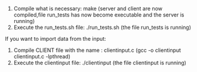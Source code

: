 1. Compile what is necessary: make (server and client are now compiled,file run_tests has now become executable and the server is running)
2. Execute the run_tests.sh file: ./run_tests.sh (the file run_tests is running)

If you want to import data from the input:
1. Compile CLIENT file with the name : clientinput.c (gcc -o clientinput clientinput.c -lpthread)
2. Execute the clientinput file: ./clientinput (the file clientinput is running)
